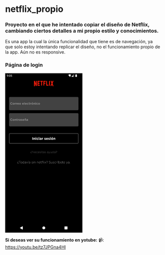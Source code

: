 # netflix_propio

### Proyecto en el que he intentado copiar el diseño de Netflix, cambiando ciertos detalles a mi propio estilo y conocimientos.

Es una app la cual la única funcionalidad que tiene es de navegación, ya que solo estoy intentando replicar el diseño, no el funcionamiento propio de la app.
Aún no es responsive.

### Página de login

<div><img style="display:block;" src="/screenshots/Screenshot_1644522008.png" width="250" ></div>


**Si deseas ver su funcionamiento en yotube:**
📹: https://youtu.be/tz7JPGna4HI

